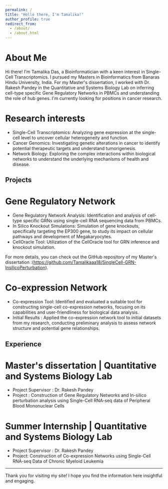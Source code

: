 ```yaml
---
permalink: /
title: "Hello there, I'm Tamalika!"
author_profile: true
redirect_from: 
  - /about/
  - /about.html
---
```



About Me
======
Hi there! I'm Tamalika Das, a Bioinformatician  with a keen interest in Single-Cell Transcriptomics. I pursued my Masters in Bioinformatics from Banaras Hindu University, India. For my Master's dissertation, I worked with Dr. Rakesh Pandey in the Quantitative and Systems Biology Lab on inferring cell-type specific Gene Regulatory Networks in PBMCs and understanding the role of hub genes. I'm currently looking for positions in cancer research.

Research interests
======
- Single-Cell Transcriptomics: Analyzing gene expression at the single-cell level to uncover cellular heterogeneity and function.
- Cancer Genomics: Investigating genetic alterations in cancer to identify potential therapeutic targets and understand tumorigenesis.
- Network Biology: Exploring the complex interactions within biological networks to understand the underlying mechanisms of health and disease.

Projects
------
Gene Regulatory Network
======
- Gene Regulatory Network Analysis: Identification and analysis of cell-type specific GRNs using single-cell RNA sequencing data from PBMCs.
- In Silico Knockout Simulations: Simulation of gene knockouts, specifically targeting the EP300 gene, to study its impact on cellular pathways and development of Megakaryocytes.
- CellOracle Tool: Utilization of the CellOracle tool for GRN inference and knockout simulation.

For more details, you can check out the GitHub repository of my Master's dissertation :(https://github.com/Tamalikaaa18/SingleCell-GRN-InsilicoPerturbation).

Co-expression Network
======
- Co-expression Tool: Identified and evaluated a suitable tool for constructing single-cell co-expression networks, focusing on its capabilities and user-friendliness for biological data analysis.
- Initial Results : Applied the co-expression network tool to initial datasets from my research, conducting preliminary analysis to assess network structure and potential gene relationships.

Experience
------
Master's dissertation | Quantitative and Systems Biology Lab
======
- Project Supervisor : Dr. Rakesh Pandey
- Project : Construction of Gene Regulatory Networks and In-silico perturbation analysis using Single-Cell RNA-seq data of Peripheral Blood Mononuclear Cells

Summer Internship | Quantitative and Systems Biology Lab
======
- Project Supervisor : Dr. Rakesh Pandey
- Project: Construction of Co-expression Networks using Single-Cell RNA-seq Data of Chronic Myeloid Leukemia

---

Thank you for visiting my site! I hope you find the information here insightful and engaging.

